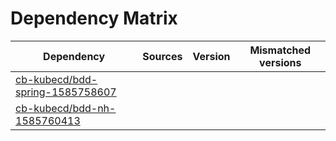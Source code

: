 # Dependency Matrix

Dependency | Sources | Version | Mismatched versions
---------- | ------- | ------- | -------------------
[cb-kubecd/bdd-spring-1585758607](https://github.com/cb-kubecd/bdd-spring-1585758607.git) |  | []() | 
[cb-kubecd/bdd-nh-1585760413](https://github.com/cb-kubecd/bdd-nh-1585760413.git) |  | []() | 
